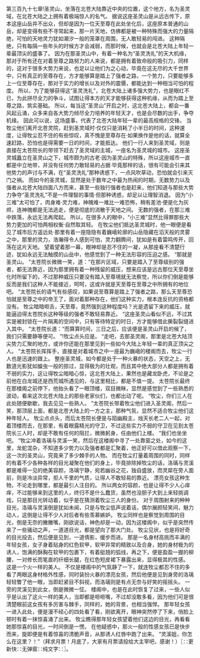 第三百九十七章!圣灵山，坐落在北苍大陆靠近中央的位置，这个地方，名为圣灵域，在北苍大陆之上拥有着极端惊人的名气。
据说这座圣灵山是从远古传下，原本这座山岳并不出众，但却是因为一位天至尊在此处坐化后，这座原本普通的山岳，却是变得有些不寻常起来，那一片天地，仿佛都是被一种特殊而强大的力量隔绝，可怕的天地灵力犹如潮汐一般的笼罩在周围，无人敢轻易的闯进。
这种隔绝，只有每隔一些年头的时候方才会减弱，而那时候，也就会是北苍大陆上年轻一辈最顶尖的盛事了。
因为在那圣灵山中，有着一种名为“圣灵洗礼”的天大机缘，那对于所有还在对着至尊之路努力的人来说，都是拥有着致命般的吸引力，同样的，这对于很多大势力来说，也足以让他们为之心动，毕竟在这无尽的大千世界中，只有真正的至尊存在，方才能够算是踏上了强者之路，一个势力，只要能够多上一位至尊存在，那对于实力的增长以及对外的震慑，都能达到一种相当可怕的程度。
所以，为了能够获得这“圣灵洗礼”，北苍大陆上诸多强大势力，也是眼红不已，为此拼尽全力的争斗，试图让得本方的天才能够获得这种机缘，从而为踏上至尊之路，筑实基础。
所以，每当这“圣灵山”开启之时，这北苍大陆上，都会一番风起云涌，众多来自各大势力倾尽全力培养的年轻天才，也是会尽数的出手，争夺机缘。
因此可以说，这场盛事，代表了北苍大陆年轻一辈的最高规格的交锋。
当牧尘他们离开北苍灵院，赶到圣灵域时·仅仅只是消耗了小半日的时间，这种速度，让得牧尘忍不住的有些惊叹，真不愧是至尊存在·如果换作是他的话，就算全速赶路，恐怕也是得需要一日的时间，才能抵达。
他们一行人来到圣灵域，则是直接在太苍院长的带领下赶去了圣灵域的主城，一座名为圣灵城的城市。
这座圣灵城矗立在圣灵山之下，城市颇为的古老·因为圣灵山的特殊，所以这座城市一直都是中立地带，并没有任何势力敢轻易的占据·毕竟那样的话，很有可能会引来其他势力的声讨与不满，在“圣灵洗礼”那种诱惑下，一点风吹草动，恐怕就会引来灭门之祸。
而如今的圣灵城，显然是处于数年之中最为热闹的时期，无数势力以及强者从北苍大陆四面八方而来，甚至一些独行强者也是赶来，他们知道与那些大势力争夺“圣灵洗礼”不是一件理智的事情·但那种诱惑，却足以让理智消退。
因为“小三难”太可怕了，肉身难·灵力难，神魄难一难比一难恐怖，稍有差池·便是化为灰烬，连神魄都是无法逃走，便是彻底的消散于天地之间。
无数的强者，在那三难中跌落，永远无法再爬起。
所以，在很多人的眼中，“小三难”显然比得罪那些大势力更加的可怕两相权衡·自然取其轻。
在牧尘他们抵达圣灵城时，他一眼便是看见了城市后方遥远处·那里有着一座隐隐有着巍峨轮廓的山岳隐藏在滔天般的灵雾之中，那里的灵力，浩瀚得令人感到可怕，灵力翻腾间，犹如是有着雷鸣传开，回荡在这片天地。
望着望着那一幕，眼神却是忍不住的一凝，从那座看不清楚行迹，犹如永远无法触摸的山岳中，他感觉到了一种无法形容的压迫之感。
“那就是圣灵山。
”太苍院长微微一笑，道：“在那片区域，只要是踏入了至尊级别的强者，都无法靠近，因为那里拥有着一种残留的威压，想来应该是远古那位天至尊坐化时所留下的，不过那种威压只要没有踏入至尊境就无法察觉，所以你们倒是能够反而是我们这种人不能接近，呵呵，这或许就是天至尊在至尊之中所拥有的地位吧。
”太苍院长的语气有些感叹，如果说至尊算是踏上了强者之路，那么天至尊恐怕就是至尊之中的帝王了，面对着那种存在，他们这种实力，根本连反抗的资格都没有。
牧尘暗暗咂舌，天至尊，竟然强到这种程度吗？光是遗留下来的威压，就能逼迫得太苍院长这种等级的强者不敢轻易靠近。
“这座圣灵山看似不远，不过其实是被封锁在一片隔离的空间中，只有等待特定的时日，方才能够借此撕裂裂缝进入其中。
”太苍院长道：“而算算时间，三日之后，应该便是圣灵山开启的候了，我们只需要静等便可。
”!牧尘点头应是。
“走吧，去那圣灵阁，那里是北苍大陆顶尖势力汇聚的地方，或许你还能在那里见到一些如今大陆上年轻一辈的真正顶尖之人。
”太苍院长挥挥手，直接是对着城市之中一座最为巍峨的楼阁而去，牧尘一行人也是迅速的跟上。
整座圣灵城，如今都是处于一种火暴的状态，天空之上，无数道光影犹如蝗虫一般的掠过，显得极为的壮观，而且其中绝大部分人都是拥有着不弱的实力，这让得牧尘暗暗心惊，这北苍大陆上，果然也是藏龙卧虎，不论是之前他在白龙城还是西荒城所遇见的，与这里相比，都是不值一提。
太苍院长最终在那楼阁之前停下，他抬头看了一眼顶楼，双目微眯，显然是感觉到了一些熟悉的波动，看来这次北苍大陆上的那些老家伙们，也都出动了呢。
“牧尘，你们三人在此处随便歇歇，我去见见一些熟人。
”太苍院长带着牧尘他们进入圣灵阁，然后一笑，那顶层上面，都是北苍大陆上的一方之主，那种气氛，显然不适合牧尘他们这种年轻人。
牧尘点点头，而后太苍院长便是与陌幽殿主，烛天长老二人一起，对着顶楼而去，在那里，有着眼露精光的守卫，不过这些实力不弱的守卫在见到太苍院长三人时，却是不敢有任何的阻拦，微微躬身，任由他们上楼。
“我们也坐坐吧。
”牧尘冲着洛璃与灵溪一笑，然后在这楼阁中寻了一处靠窗之处，如今的这里，龙蛇混杂，不知道多少势力以及强者都是汇聚着，他正好可以借此观察一下，这一次的圣灵山，究竟来了多少棘手的人物。
而在牧尘打量着周围的同时，同样的有着不少各种各样的目光凝聚在他们的身上，毕竟排除掉牧尘的话，洛璃与灵溪都是难得一见的绝美容颜，洛璃宁静，宛若幽谷之花，独自盛放，而灵犀在旁人面前，则是冷淡异常，拒人千里的气质，让得人不敢轻易的靠近。
漂亮女孩这种生物，不论走到哪里，都是最引人注目的。
所以两女的容颜，也是让得不少人心痒痒，不过能够来到这里的人，终归不是什么蠢货，虽然也没胆子大到上来轻挑调戏，只是那目光转动着，似乎是在猜测着牧尘三人的身份。
对于周围射来的种种目光，洛璃与灵溪倒是犹如未闻，只是与牧尘低声说着话，偶尔展颜轻笑间，魅力动人，这倒是让得不少人对后者有些羡慕嫉妒。
牧尘同样也是察觉到周围的目光，倒是无奈的撇撇嘴，刚欲说话，神色却是一动，因为这楼阁中，似乎是突然传来了一些骚动之声，一道道目光，都是望向了那大门处。
牧尘见状，也是将好奇的目光投去，然后便是见到，一道倩影，缓步而进。
那是一名身材高挑而丰满的年轻女孩，女子身着贴身的红色软甲，软甲异常的精致以及合身，她的身材极为的诱人，饱满的酥胸在软甲的包裹下，有着挺翘的弧线，再之下，便是盈盈一握的柳腰，一对修长而笔直的纤细长腿，在红色短皮裙下暴露出来，显得极其的性感。
这是一个火一样的美人。
不仅是楼阁中的气氛静了一下，就连牧尘都忍不住的多看了两眼这身材格外性感，同时装扮火暴的漂亮女孩，然后他便是见到身旁的洛璃轻轻瞥了他一眼，当即赶紧目不斜视，而洛璃则是有点无奈与好笑的摇摇头。
一旁的灵溪见到此女，倒是微微一怔。
楼阁中，也是在此时恢复了过来，一些人似乎是认出了这火一样的美人，当即都是咂咂嘴，不过却没敢多看，因为他们可是很清楚眼前这女孩有多厉害与棘手，同样的，她的背景，也相当强悍。
那年轻女孩一进入此处，便是漫不经心的四处看了看，刚欲离开，眼神突然停了下来，俏脸上顿时有着一抹惊喜涌了出来。
牧尘瞧得那年轻女孩望着他们这边的目光，再看看她那惊喜的目光，一时间倒是一愣。
在他疑惑中，那火一般的性感女孩已是快步而来，旋即便是有着惊喜的清脆声音，从那诱人红唇中跑了出来。
“灵溪姐，你怎么在这里？！”（拜求月票！月底了，大家有月票请投给大主宰吧，感谢！）〖∷更新快∷无弹窗∷纯文字∷〗。
